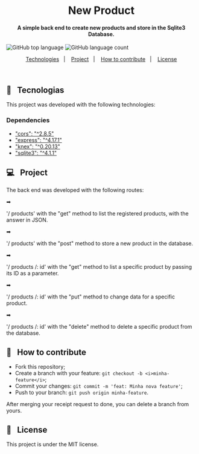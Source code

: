 <h1 align="center">
New Product
</h1>

<h4 align="center">
  A simple back end to create new products and store in the Sqlite3 Database.
</h4>

![GitHub top language](https://img.shields.io/github/languages/top/vop1234/NewProduct)  ![GitHub language count](https://img.shields.io/github/languages/count/vop1234/NewProduct)

<p align="center">
  <a href="#rocket-technologies">Technologies</a>&nbsp;&nbsp;&nbsp;|&nbsp;&nbsp;&nbsp;
  <a href="#-project">Project</a>&nbsp;&nbsp;&nbsp;|&nbsp;&nbsp;&nbsp;
  <a href="#-how-to-contribute">How to contribute</a>&nbsp;&nbsp;&nbsp;|&nbsp;&nbsp;&nbsp;
  <a href="#memo-licença">License</a>
</p>

<br>

## :rocket: &nbsp; Tecnologias

This project was developed with the following technologies:
### [](https://github.com/vop1234/NewProduct) Dependencies
- ["cors": "^2.8.5"](https://developer.mozilla.org/pt-BR/docs/Web/HTTP/Controle_Acesso_CORS)
- ["express": "^4.17.1"](https://expressjs.com/)
- ["knex": "^0.20.13"](http://knexjs.org/)
- ["sqlite3": "^4.1.1"](https://www.sqlite.org/index.html)
 

## :computer:  &nbsp; Project
The back end was developed with the following routes:

 ➡  &nbsp;<p> '/ products' with the "get" method to list the registered products, with the answer in JSON. </p>
 ➡  &nbsp;<p> '/ products' with the "post" method to store a new product in the database.</p>
 ➡  &nbsp;<p> '/ products /: id' with the "get" method to list a specific product by passing its ID as a parameter.</p>
 ➡  &nbsp;<p> '/ products /: id' with the "put" method to change data for a specific product.</p>
 ➡  &nbsp;<p> '/ products /: id' with the "delete" method to delete a specific product from the database.</p>

## 🤔   &nbsp; How to contribute
- Fork this repository;
- Create a branch with your feature: `git checkout -b <i>minha-feature</i>`;
- Commit your changes: `git commit -m 'feat: Minha nova feature'`;
- Push to your branch: `git push origin minha-feature`.

After merging your receipt request to done, you can delete a branch from yours.

## :memo:  &nbsp; License

This project is under the MIT license.



